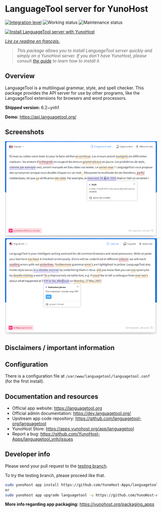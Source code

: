 <!--
N.B.: This README was automatically generated by https://github.com/YunoHost/apps/tree/master/tools/README-generator
It shall NOT be edited by hand.
-->

# LanguageTool server for YunoHost

[![Integration level](https://dash.yunohost.org/integration/languagetool.svg)](https://dash.yunohost.org/appci/app/languagetool) ![Working status](https://ci-apps.yunohost.org/ci/badges/languagetool.status.svg) ![Maintenance status](https://ci-apps.yunohost.org/ci/badges/languagetool.maintain.svg)

[![Install LanguageTool server with YunoHost](https://install-app.yunohost.org/install-with-yunohost.svg)](https://install-app.yunohost.org/?app=languagetool)

*[Lire ce readme en français.](./README_fr.md)*

> *This package allows you to install LanguageTool server quickly and simply on a YunoHost server.
If you don't have YunoHost, please consult [the guide](https://yunohost.org/#/install) to learn how to install it.*

## Overview

LanguageTool is a multilingual grammar, style, and spell checker. This package provides the API server for use by other programs, like the LanguageTool extensions for browsers and word processors.


**Shipped version:** 6.2~ynh1

**Demo:** https://api.languagetool.org/

## Screenshots

![Screenshot of LanguageTool server](./doc/screenshots/screenshot_fr.png)
![Screenshot of LanguageTool server](./doc/screenshots/screenshot.png)

## Disclaimers / important information

## Configuration

There is a configuration file at `/var/www/languagetool/languagetool.conf` (for the first install).

## Documentation and resources

* Official app website: <https://languagetool.org>
* Official admin documentation: <https://dev.languagetool.org/>
* Upstream app code repository: <https://github.com/languagetool-org/languagetool>
* YunoHost Store: <https://apps.yunohost.org/app/languagetool>
* Report a bug: <https://github.com/YunoHost-Apps/languagetool_ynh/issues>

## Developer info

Please send your pull request to the [testing branch](https://github.com/YunoHost-Apps/languagetool_ynh/tree/testing).

To try the testing branch, please proceed like that.

``` bash
sudo yunohost app install https://github.com/YunoHost-Apps/languagetool_ynh/tree/testing --debug
or
sudo yunohost app upgrade languagetool -u https://github.com/YunoHost-Apps/languagetool_ynh/tree/testing --debug
```

**More info regarding app packaging:** <https://yunohost.org/packaging_apps>
